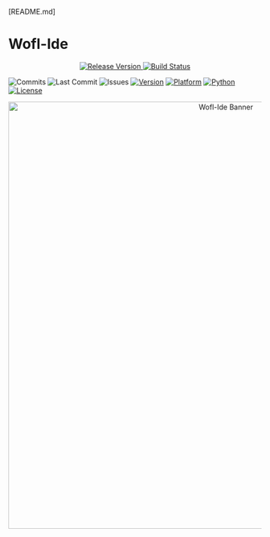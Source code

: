 [README.md]

# Wofl-Ide

<p align="center">
  <a href="https://github.com/whisprer/wofl-ide/releases"> 
    <img src="https://img.shields.io/github/v/release/whisprer/wofl-ide?color=4CAF50&label=release" alt="Release Version"> 
  </a>
  <a href="https://github.com/whisprer/wofl-ide/actions"> 
    <img src="https://img.shields.io/github/actions/workflow/status/whisprer/wofl-ide/lint-and-plot.yml?label=build" alt="Build Status"> 
  </a>
</p>

![Commits](https://img.shields.io/github/commit-activity/m/whisprer/wofl-ide?label=commits) 
![Last Commit](https://img.shields.io/github/last-commit/whisprer/wofl-ide) 
![Issues](https://img.shields.io/github/issues/whisprer/wofl-ide) 
[![Version](https://img.shields.io/badge/version-3.1.1-blue.svg)](https://github.com/whisprer/wofl-ide) 
[![Platform](https://img.shields.io/badge/platform-Windows%2010%2F11-lightgrey.svg)](https://www.microsoft.com/windows)
[![Python](https://img.shields.io/badge/python-3.8%2B-blue.svg)](https://www.python.org)
[![License](https://img.shields.io/badge/license-MIT-green.svg)](LICENSE)

<p align="center">
  <img src="wofl-ide-banner.png" width="850" alt="Wofl-Ide Banner">
